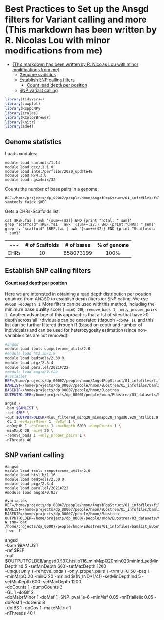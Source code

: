 Best Practices to Set up the Ansgd filters for Variant calling and more
(This markdown has been written by R. Nicolas Lou with minor modifications from me)
================
- [(This markdown has been written by R. Nicolas Lou with minor modifications from me)](#this-markdown-has-been-written-by-r-nicolas-lou-with-minor-modifications-from-me)
  - [Genome statistics](#genome-statistics)
  - [Establish SNP calling filters](#establish-snp-calling-filters)
      - [Count read depth per position](#count-read-depth-per-position)
  - [SNP variant calling](#snp-variant-calling)


``` r
library(tidyverse)
library(cowplot)
library(RcppCNPy)
library(scales)
library(RColorBrewer)
library(knitr)
library(ade4)
```

## Genome statistics 
Loads modules:
```
module load samtools/1.14
module load gcc/11.1.0
module load intel/perflibs/2020_update4E
module load R/4.2.0
module load ngsadmix/32
```
Counts the number of base pairs in a genome:
```
REF=/home/projects/dp_00007/people/hmon/AngsdPopStruct/01_infofiles/fileOegenome10scaffoldC3G.fasta
samtools faidx $REF
```
Gets a CHRs-Scaffolds list:
```
cat $REF.fai | awk '{sum+=($2)} END {print "Total: " sum}'
grep "scaffold" $REF.fai | awk '{sum+=($2)} END {print "CHRs: " sum}'
grep -v "scaffold" $REF.fai | awk '{sum+=($2)} END {print "Scaffolds: " sum}'
```
| --- | # of Scaffolds | # of bases  | % of genome |
| :---: | :---: | :---: | :---: |
| CHRs | 10 | 858073199 | 100% |

## Establish SNP calling filters

#### Count read depth per position
Here we are interested in obtaining a read depth distribution per position obtained from ANGSD to establish depth filters for SNP calling.
We use `ANGSD -doDepth 1`. More filters can be used with this method, including the minimum base quality score (`-minQ 20`),`-remove_bads 1`, `-only_proper_pairs 1`. Another advantage of this approach is that a list of sites that have \>0 depth across all individuals can be generated (through `-doMAF 1`), and this list can be further filtered through R (based on depth and number of individuals) and can be used for heterozygosity estimation (since non-variable sites are not removed)!

``` bash
#angsd
module load tools computerome_utils/2.0
#module load htslib/1.9
module load bedtools/2.30.0
module load pigz/2.3.4
module load parallel/20210722
#module load angsd/0.929
#variables
REF=/home/projects/dp_00007/people/hmon/AngsdPopStruct/01_infofiles/fileOegenome10scaffoldC3G.fasta
BAMLIST=/home/projects/dp_00007/people/hmon/EUostrea/01_infofiles/bamlist_EUostrea.txt
BASEDIR=/home/projects/dp_00007/people/hmon/EUostrea
OUTPUTFOLDER=/home/projects/dp_00007/people/hmon/EUostrea/03_datasets/SetAngsdFilters

angsd \
-bam $BAMLIST \
-ref $REF \
-out $OUTPUTFOLDER/Nlou_filtered_minq20_minmapq20_angsd0.929_htslib1.9 \
-GL 1 -doMajorMinor 1 -doMaf 1 \
-doDepth 1 -doCounts 1 -maxDepth 6000 -dumpCounts 1 \
-minMapQ 20 -minQ 20 \
-remove_bads 1 -only_proper_pairs 1 \
-nThreads 40
```


## SNP variant calling
```
#angsd
module load tools computerome_utils/2.0
module load htslib/1.16
module load bedtools/2.30.0
module load pigz/2.3.4
module load parallel/20210722
#module load angsd/0.937

#variables
REF=/home/projects/dp_00007/people/hmon/AngsdPopStruct/01_infofiles/fileOegenome10scaffoldC3G.fasta
BAMLIST=/home/projects/dp_00007/people/hmon/EUostrea/01_infofiles/bamlist_EUostrea.txt
BASEDIR=/home/projects/dp_00007/people/hmon/EUostrea
OUTPUTFOLDER=/home/projects/dp_00007/people/hmon/EUostrea/03_datasets/VariantCalling
N_IND=`cat /home/projects/dp_00007/people/hmon/EUostrea/01_infofiles/bamlist_EUostrea.txt | wc -l`

```


angsd \
-bam $BAMLIST \
-ref $REF \
-out $OUTPUTFOLDER/angsd0.937_htslib1.16_minMapQ20minQ20minInd_setMinDepthInd 5 -setMinDepth 600 -setMaxDepth 1200 \
-uniqueOnly 1 -remove_bads 1 -only_proper_pairs 1 -trim 0 -C 50 -baq 1 \
-minMapQ 20 -minQ 20 -minInd $((N_IND*1/4)) -setMinDepthInd 5 -setMinDepth 600 -setMaxDepth 1200 \
-doCounts 1 -dumpCounts 2 \
-GL 1 -doGlf 2 \
-doMajorMinor 1 -doMaf 1 -SNP_pval 1e-6 -minMaf 0.05 -rmTriallelic 0.05 -doPost 1 -doGeno 8 \
-doIBS 1 -doCov 1 -makeMatrix 1 \
-nThreads 40 \

